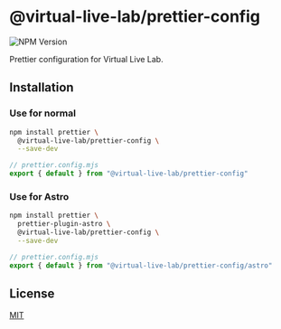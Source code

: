 
# @virtual-live-lab/prettier-config

![NPM Version](https://img.shields.io/npm/v/%40virtual-live-lab%2Fprettier-config)

Prettier configuration for Virtual Live Lab.

## Installation

### Use for normal

```bash
npm install prettier \
  @virtual-live-lab/prettier-config \
  --save-dev
```

```js
// prettier.config.mjs
export { default } from "@virtual-live-lab/prettier-config"
```

### Use for Astro

```bash
npm install prettier \
  prettier-plugin-astro \
  @virtual-live-lab/prettier-config \
  --save-dev
```

```js
// prettier.config.mjs
export { default } from "@virtual-live-lab/prettier-config/astro"
```

## License

[MIT](https://choosealicense.com/licenses/mit/)

